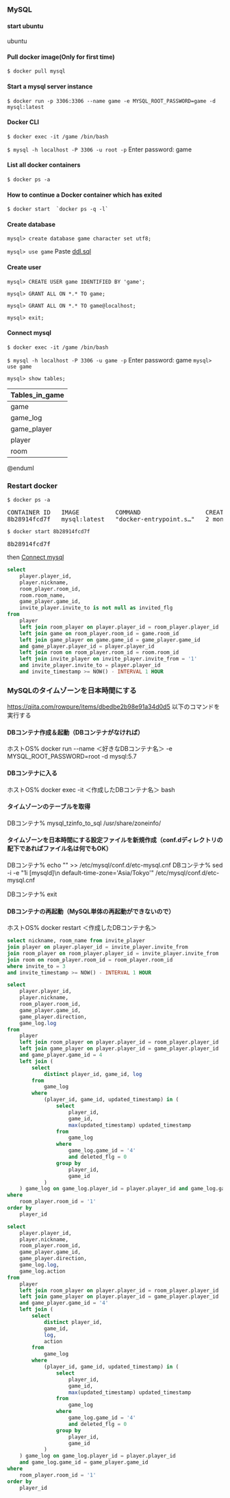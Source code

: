 ### MySQL
#### start ubuntu
ubuntu

#### Pull docker image(Only for first time)
`$ docker pull mysql`

#### Start a mysql server instance
`$ docker run -p 3306:3306 --name game -e MYSQL_ROOT_PASSWORD=game -d mysql:latest `

#### Docker CLI
`$ docker exec -it /game /bin/bash`

`$ mysql -h localhost -P 3306 -u root -p`
Enter password: game

#### List all docker containers
`$ docker ps -a`

#### How to continue a Docker container which has exited
```
$ docker start  `docker ps -q -l`
```

#### Create database
`mysql> create database game character set utf8;`

`mysql> use game`
Paste [ddl.sql](./ddl/ddl.sql)

#### Create user
`mysql> CREATE USER game IDENTIFIED BY 'game';`

`mysql> GRANT ALL ON *.* TO game;`

`mysql> GRANT ALL ON *.* TO game@localhost;`

`mysql> exit;`

#### Connect mysql

`$ docker exec -it /game /bin/bash`

`$ mysql -h localhost -P 3306 -u game -p`
Enter password: game
`mysql> use game`

`mysql> show tables;`

| Tables_in_game |
| -------------- |
| game           |
| game_log       |
| game_player    |
| player         |
| room           |


@enduml

### Restart docker 
`$ docker ps -a`
<pre>
CONTAINER ID   IMAGE          COMMAND                  CREATED        STATUS                       PORTS                                                  NAMES
8b28914fcd7f   mysql:latest   "docker-entrypoint.s…"   2 months ago   Exited (255) 4 minutes ago   0.0.0.0:3306->3306/tcp, :::3306->3306/tcp, 33060/tcp   game
</pre>
`$ docker start 8b28914fcd7f`
<pre>
8b28914fcd7f
</pre>
then [Connect mysql](#connect-mysql)


```sql
select
    player.player_id,
    player.nickname,
    room_player.room_id,
    room.room_name,
    game_player.game_id,
    invite_player.invite_to is not null as invited_flg
from
    player
    left join room_player on player.player_id = room_player.player_id
    left join game on room_player.room_id = game.room_id
    left join game_player on game.game_id = game_player.game_id
    and game_player.player_id = player.player_id
    left join room on room_player.room_id = room.room_id
    left join invite_player on invite_player.invite_from = '1'
    and invite_player.invite_to = player.player_id
    and invite_timestamp >= NOW() - INTERVAL 1 HOUR
```

### MySQLのタイムゾーンを日本時間にする
https://qiita.com/rowpure/items/dbedbe2b98e91a34d0d5
以下のコマンドを実行する

#### DBコンテナ作成＆起動（DBコンテナがなければ）
ホストOS% docker run --name ＜好きなDBコンテナ名＞ -e MYSQL_ROOT_PASSWORD=root -d mysql:5.7
#### DBコンテナに入る
ホストOS% docker exec -it ＜作成したDBコンテナ名＞ bash
#### タイムゾーンのテーブルを取得
DBコンテナ% mysql_tzinfo_to_sql /usr/share/zoneinfo/
#### タイムゾーンを日本時間にする設定ファイルを新規作成（conf.dディレクトリの配下であればファイル名は何でもOK）
DBコンテナ% echo "" >> /etc/mysql/conf.d/etc-mysql.cnf
DBコンテナ% sed -i -e "1i [mysqld]\n    default-time-zone='Asia/Tokyo'" /etc/mysql/conf.d/etc-mysql.cnf

DBコンテナ% exit
#### DBコンテナの再起動（MySQL単体の再起動ができないので）
ホストOS% docker restart ＜作成したDBコンテナ名＞

```sql
select nickname, room_name from invite_player
join player on player.player_id = invite_player.invite_from
join room_player on room_player.player_id = invite_player.invite_from
join room on room_player.room_id = room_player.room_id
where invite_to = 3
and invite_timestamp >= NOW() - INTERVAL 1 HOUR
```



```sql
select
    player.player_id,
    player.nickname,
    room_player.room_id,
    game_player.game_id,
    game_player.direction,
    game_log.log
from
    player
    left join room_player on player.player_id = room_player.player_id
    left join game_player on player.player_id = game_player.player_id
    and game_player.game_id = 4
    left join (
        select
            distinct player_id, game_id, log
        from
            game_log
        where
            (player_id, game_id, updated_timestamp) in (
                select
                    player_id,
                    game_id,
                    max(updated_timestamp) updated_timestamp
                from
                    game_log
                where
                    game_log.game_id = '4'
                    and deleted_flg = 0
                group by
                    player_id,
                    game_id
            )
    ) game_log on game_log.player_id = player.player_id and game_log.game_id = game_player.game_id
where
    room_player.room_id = '1'
order by
    player_id
```

```sql
select
    player.player_id,
    player.nickname,
    room_player.room_id,
    game_player.game_id,
    game_player.direction,
    game_log.log,
    game_log.action
from
    player
    left join room_player on player.player_id = room_player.player_id
    left join game_player on player.player_id = game_player.player_id
    and game_player.game_id = '4'
    left join (
        select
            distinct player_id,
            game_id,
            log,
            action
        from
            game_log
        where
            (player_id, game_id, updated_timestamp) in (
                select
                    player_id,
                    game_id,
                    max(updated_timestamp) updated_timestamp
                from
                    game_log
                where
                    game_log.game_id = '4'
                    and deleted_flg = 0
                group by
                    player_id,
                    game_id
            )
    ) game_log on game_log.player_id = player.player_id
    and game_log.game_id = game_player.game_id
where
    room_player.room_id = '1'
order by
    player_id
```